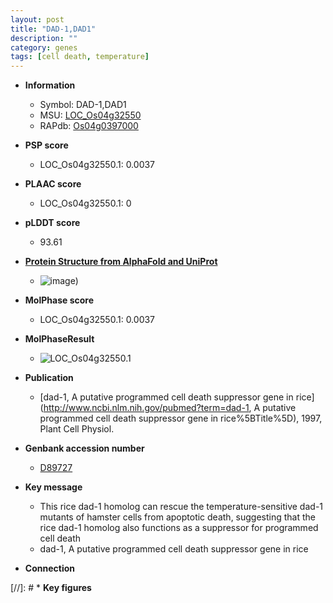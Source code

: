```yaml
---
layout: post
title: "DAD-1,DAD1"
description: ""
category: genes
tags: [cell death, temperature]
---
```


* **Information**  
    + Symbol: DAD-1,DAD1  
    + MSU: [LOC_Os04g32550](http://rice.plantbiology.msu.edu/cgi-bin/ORF_infopage.cgi?orf=LOC_Os04g32550)  
    + RAPdb: [Os04g0397000](http://rapdb.dna.affrc.go.jp/viewer/gbrowse_details/irgsp1?name=Os04g0397000)  

* **PSP score**  
    + LOC_Os04g32550.1: 0.0037 

* **PLAAC score**  
    + LOC_Os04g32550.1: 0 

* **pLDDT score**
    + 93.61

* **[Protein Structure from AlphaFold and UniProt](https://www.uniprot.org/uniprotkb/Q0JDK9/entry#structure)**
    + ![image](https://ricepsp.github.io/images/Q0/AF-Q0JDK9-F1.png))

* **MolPhase score**
    + LOC_Os04g32550.1: 0.0037

* **MolPhaseResult**
    + ![LOC_Os04g32550.1](https://ricepsp.github.io/pictures/LOC_Os04g/LOC_Os04g32550.1.png)

* **Publication**  
    + [dad-1, A putative programmed cell death suppressor gene in rice](http://www.ncbi.nlm.nih.gov/pubmed?term=dad-1, A putative programmed cell death suppressor gene in rice%5BTitle%5D), 1997, Plant Cell Physiol.

* **Genbank accession number**  
    + [D89727](http://www.ncbi.nlm.nih.gov/nuccore/D89727)

* **Key message**  
    + This rice dad-1 homolog can rescue the temperature-sensitive dad-1 mutants of hamster cells from apoptotic death, suggesting that the rice dad-1 homolog also functions as a suppressor for programmed cell death
    + dad-1, A putative programmed cell death suppressor gene in rice

* **Connection**  

[//]: # * **Key figures**  


